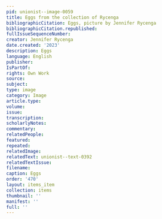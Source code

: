 ```yaml
---
pid: unionist--image-0059
title: Eggs from the collection of Rycenga
bibliographicCitation: Eggs, picture by Jennifer Rycenga
bibliographicCitation.republished: 
fullIssueSequenceNumber: 
creator: Jennifer Rycenga
date.created: '2023'
description: Eggs
language: English
publisher: 
IsPartOf: 
rights: Own Work
source: 
subject: 
type: image
category: Image
article.type: 
volume: 
issue: 
transcription: 
scholarlyNotes: 
commentary: 
relatedPeople: 
featured: 
repeated: 
relatedImage: 
relatedText: unionist--text-0392
relatedTextIssue: 
filename: 
caption: Eggs
order: '470'
layout: items_item
collection: items
thumbnail: ''
manifest: ''
full: ''
---
```


